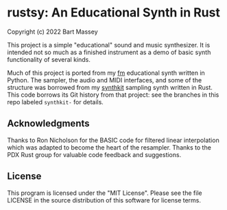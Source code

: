 # rustsy: An Educational Synth in Rust
Copyright (c) 2022 Bart Massey

This project is a simple "educational" sound and music
synthesizer. It is intended not so much as a finished
instrument as a demo of basic synth functionality of several
kinds.

Much of this project is ported from my
[fm](http://github.com/pdx-cs-sound/fm) educational synth
written in Python. The sampler, the audio and MIDI
interfaces, and some of the structure was borrowed from my
[synthkit](http://github.com/pdx-cs-sound/synthkit) sampling
synth written in Rust. This code borrows its Git history
from that project: see the branches in this repo labeled
`synthkit-` for details.

## Acknowledgments

Thanks to Ron Nicholson for the BASIC code for filtered
linear interpolation which was adapted to become the heart
of the resampler. Thanks to the PDX Rust group for valuable
code feedback and suggestions.

## License

This program is licensed under the "MIT License".  Please
see the file LICENSE in the source distribution of this
software for license terms.
